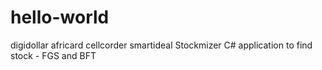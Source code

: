 # hello-world

digidollar
africard
cellcorder
smartideal
Stockmizer
   C# application to find stock - FGS and BFT
